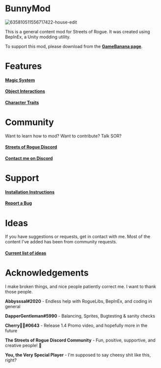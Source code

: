 ﻿# BunnyMod

![635810511556717422-house-edit](https://user-images.githubusercontent.com/29388895/95779680-0db93e80-0c90-11eb-977c-22f21eb5d771.jpg)

This is a general content mod for Streets of Rogue. It was created using BepInEx, a Unity modding utility.

To support this mod, please download from the **[GameBanana page](https://gamebanana.com/gamefiles/13048)**.

# Features

#### [Magic System](/MD/2.0.%20Magic.md)

#### [Object Interactions](/MD/2.5.%20Objects.md)

#### [Character Traits](/MD/2.6.%20Traits.md)

# Community

Want to learn how to mod? Want to contribute? Talk SOR?

#### [Streets of Rogue Discord](https://discord.gg/caSyhCPJjz)

#### [Contact me on Discord](https://discordapp.com/users/xxxx/645707299247095848)

# Support 

#### [Installation Instructions](/MD/1.0.%20Installation.md)

#### [Report a Bug](https://github.com/Freiling87/BunnyMod/issues/new)

# Ideas

If you have suggestions or requests, get in contact with me. Most of the content I've added has been from community requests.

#### [Current list of ideas](/MD/9.0.%20Ideas.md)

# Acknowledgements

I make broken things, and nice people patiently correct me. I want to thank those people.

**Abbysssal#2020** - Endless help with RogueLibs, BepInEx, and coding in general

**DapperGentleman#5990** - Balancing, Sprites, Bugtesting & sanity checks

**Cherry🐍🐇#0643** - Release 1.4 Promo video, and hopefully more in the future

**The Streets of Rogue Discord Community** - Fun, positive, supportive, and creative people! 🍻

**You, the Very Special Player** - I'm supposed to say cheesy shit like this, right?